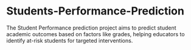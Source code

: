 # Students-Performance-Prediction
The Student Performance prediction project aims to predict student academic outcomes based on factors like grades, helping educators to identify at-risk students for targeted interventions.
